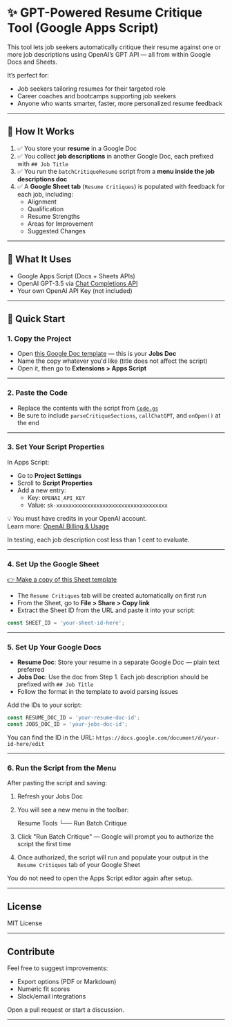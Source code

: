 # ✨ GPT-Powered Resume Critique Tool (Google Apps Script)

This tool lets job seekers automatically critique their resume against one or more job descriptions using OpenAI’s GPT API — all from within Google Docs and Sheets.

It’s perfect for:
- Job seekers tailoring resumes for their targeted role
- Career coaches and bootcamps supporting job seekers
- Anyone who wants smarter, faster, more personalized resume feedback

---

## 🔧 How It Works

1. ✅ You store your **resume** in a Google Doc  
2. ✅ You collect **job descriptions** in another Google Doc, each prefixed with `## Job Title`  
3. ✅ You run the `batchCritiqueResume` script from a **menu inside the job descriptions doc**  
4. ✅ A **Google Sheet tab** (`Resume Critiques`) is populated with feedback for each job, including:
   - Alignment
   - Qualification
   - Resume Strengths
   - Areas for Improvement
   - Suggested Changes

---

## 🧠 What It Uses

- Google Apps Script (Docs + Sheets APIs)
- OpenAI GPT-3.5 via [Chat Completions API](https://platform.openai.com/docs/guides/gpt)
- Your own OpenAI API Key (not included)

---

## 🚀 Quick Start

### 1. Copy the Project

- Open [this Google Doc template](https://docs.google.com/document/d/1FYn4B9vErIE98xI7cpe8aqIO438KdYW0noXY4CbTyoc/edit?tab=t.0) — this is your **Jobs Doc**
- Name the copy whatever you'd like (title does not affect the script)
- Open it, then go to **Extensions > Apps Script**

---

### 2. Paste the Code

- Replace the contents with the script from [`Code.gs`](./Code.gs)
- Be sure to include `parseCritiqueSections`, `callChatGPT`, and `onOpen()` at the end

---

### 3. Set Your Script Properties

In Apps Script:
- Go to **Project Settings**
- Scroll to **Script Properties**
- Add a new entry:
  - Key: `OPENAI_API_KEY`
  - Value: `sk-xxxxxxxxxxxxxxxxxxxxxxxxxxxxxxxxxxxx`

💡 You must have credits in your OpenAI account.  
Learn more: [OpenAI Billing & Usage](https://platform.openai.com/settings/organization/billing/overview)

In testing, each job description cost less than 1 cent to evaluate.

---

### 4. Set Up the Google Sheet

[👉 Make a copy of this Sheet template](https://docs.google.com/spreadsheets/d/1FJwBGVWt_3Fu8wbWBR0Na6en9RlqrIqkWjnI_Mvvbx4/edit?usp=sharing)

- The `Resume Critiques` tab will be created automatically on first run
- From the Sheet, go to **File > Share > Copy link**
- Extract the Sheet ID from the URL and paste it into your script:

```javascript
const SHEET_ID = 'your-sheet-id-here';
```

---

### 5. Set Up Your Google Docs

* **Resume Doc**: Store your resume in a separate Google Doc — plain text preferred
* **Jobs Doc**: Use the doc from Step 1. Each job description should be prefixed with `## Job Title`
* Follow the format in the template to avoid parsing issues

Add the IDs to your script:

```javascript
const RESUME_DOC_ID = 'your-resume-doc-id';
const JOBS_DOC_ID = 'your-jobs-doc-id';
```

You can find the ID in the URL:
`https://docs.google.com/document/d/your-id-here/edit`

---

### 6. Run the Script from the Menu

After pasting the script and saving:

1. Refresh your Jobs Doc

2. You will see a new menu in the toolbar:

   Resume Tools
   └── Run Batch Critique

4. Click "Run Batch Critique" — Google will prompt you to authorize the script the first time

5. Once authorized, the script will run and populate your output in the `Resume Critiques` tab of your Google Sheet

You do not need to open the Apps Script editor again after setup.

---

## License

MIT License

---

## Contribute

Feel free to suggest improvements:

* Export options (PDF or Markdown)
* Numeric fit scores
* Slack/email integrations

Open a pull request or start a discussion.

---
